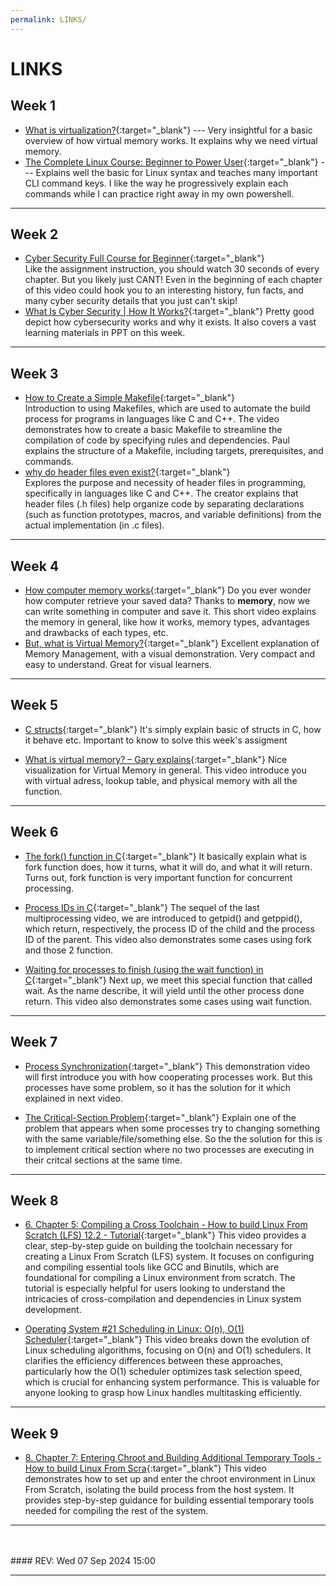 ```yaml
---
permalink: LINKS/
---
```


# LINKS

## Week 1

* [What is virtualization?](https://www.youtube.com/watch?v=5lFnKYCZT5o){:target="_blank"} ---
  Very insightful for a basic overview of how virtual memory works. It explains why we need virtual memory.
* [The Complete Linux Course: Beginner to Power User](https://youtu.be/wBp0Rb-ZJak){:target="_blank"} ---
  Explains well the basic for Linux syntax and teaches many important CLI command keys. I like the way he progressively explain each commands while I can practice right away in my own powershell.

---

## Week 2

* [Cyber Security Full Course for Beginner](https://youtu.be/U_P23SqJaDc){:target="_blank"}  
  Like the assignment instruction, you should watch 30 seconds of every chapter. But you likely just CANT! Even in the beginning of each chapter of this video could hook you to an interesting history, fun facts, and many cyber security details that you just can't skip!
* [What Is Cyber Security | How It Works?](https://www.youtube.com/watch?v=inWWhr5tnEA){:target="_blank"} 
  Pretty good depict how cybersecurity works and why it exists. It also covers a vast learning materials in PPT on this week.

---

## Week 3

* [How to Create a Simple Makefile](https://www.youtube.com/watch?v=_r7i5X0rXJk&ab_channel=PaulProgramming){:target="_blank"}  
  Introduction to using Makefiles, which are used to automate the build process for programs in languages like C and C++. The video demonstrates how to create a basic Makefile to streamline the compilation of code by specifying rules and dependencies. Paul explains the structure of a Makefile, including targets, prerequisites, and commands.
* [why do header files even exist?](https://www.youtube.com/watch?v=tOQZlD-0Scc){:target="_blank"}  
  Explores the purpose and necessity of header files in programming, specifically in languages like C and C++. The creator explains that header files (.h files) help organize code by separating declarations (such as function prototypes, macros, and variable definitions) from the actual implementation (in .c files).

---

## Week 4

* [How computer memory works](https://www.youtube.com/watch?v=p3q5zWCw8J4){:target="_blank"}
  Do you ever wonder how computer retrieve your saved data? Thanks to **memory**, now we can write something in computer and save it. This short video explains the memory in general, like how it works, memory types, advantages and drawbacks of each types, etc.
* [But, what is Virtual Memory?](https://www.youtube.com/watch?v=A9WLYbE0p-I){:target="_blank"}
  Excellent explanation of Memory Management, with a visual demonstration. Very compact and easy to understand. Great for visual learners.

---

## Week 5

* [C structs](https://youtu.be/oKXP1HZ8xIs?si=ulpVGxQ4cNH92Bj6){:target="_blank"}
  It's simply explain basic of structs in C, how it behave etc. Important to know to solve this week's assigment

* [What is virtual memory? – Gary explains](https://youtu.be/2quKyPnUShQ?si=m2AVfDFxbcKOzfpi){:target="_blank"}
  Nice visualization for Virtual Memory in general. This video introduce you with virtual adress, lookup table, and physical memory with all the function.

---

## Week 6

* [The fork() function in C](https://www.youtube.com/watch?v=cex9XrZCU14){:target="_blank"}
  It basically explain what is fork function does, how it turns, what it will do, and what it will return. Turns out, fork function is very important function for concurrent processing.

* [Process IDs in C](https://www.youtube.com/watch?v=PZrQ4eGm-hM&t=394s){:target="_blank"}
  The sequel of the last multiprocessing video, we are introduced to getpid() and getppid(), which return, respectively, the process ID of the child and the process ID of the parent. This video also demonstrates some cases using fork and those 2 function.

* [Waiting for processes to finish (using the wait function) in C](https://youtu.be/tcYo6hipaSA?si=Bd9dh-nNLMXdfTe3){:target="_blank"}
  Next up, we meet this special function that called wait. As the name describe, it will yield until the other process done return. This video also demonstrates some cases using wait function.

---

## Week 7

* [Process Synchronization](https://youtu.be/ph2awKa8r5Y?si=EvWPdcVUKuGmNC4j){:target="_blank"}
  This demonstration video will first introduce you with how cooperating processes work. But this processes have some problem, so it has the solution for it which  explained in next video.

* [The Critical-Section Problem](https://youtu.be/UtEORPakw5Y?si=9F0esyWmKpHWvQu2){:target="_blank"}
  Explain one of the problem that appears when some processes try to changing something with the same variable/file/something else. So the the solution for this is to implement critical section where no two processes are executing in their critcal sections at the same time.

---

## Week 8

* [6. Chapter 5: Compiling a Cross Toolchain - How to build Linux From Scratch (LFS) 12.2 - Tutorial](https://www.youtube.com/watch?v=vMdPHpPiy4Q&list=PLyc5xVO2uDsDzdT8lkx430hZ-gY69wgS3&index=7&t=7s){:target="_blank"}
  This video provides a clear, step-by-step guide on building the toolchain necessary for creating a Linux From Scratch (LFS) system. It focuses on configuring and compiling essential tools like GCC and Binutils, which are foundational for compiling a Linux environment from scratch. The tutorial is especially helpful for users looking to understand the intricacies of cross-compilation and dependencies in Linux system development.

* [Operating System #21 Scheduling in Linux: O(n), O(1) Scheduler](https://www.youtube.com/watch?v=vF3KKMI3_1s){:target="_blank"}
  This video breaks down the evolution of Linux scheduling algorithms, focusing on O(n) and O(1) schedulers. It clarifies the efficiency differences between these approaches, particularly how the O(1) scheduler optimizes task selection speed, which is crucial for enhancing system performance. This is valuable for anyone looking to grasp how Linux handles multitasking efficiently.

---

## Week 9

* [8. Chapter 7: Entering Chroot and Building Additional Temporary Tools - How to build Linux From Scra](https://youtu.be/m6USND1vPhM?si=fFqpbBaUOSCJq3m7){:target="_blank"}
  This video demonstrates how to set up and enter the chroot environment in Linux From Scratch, isolating the build process from the host system. It provides step-by-step guidance for building essential temporary tools needed for compiling the rest of the system.

---
<br>
<br>
#### REV: Wed 07 Sep 2024 15:00
<hr>

